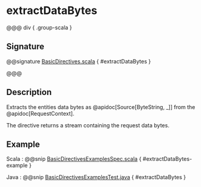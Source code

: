 # extractDataBytes

@@@ div { .group-scala }

## Signature

@@signature [BasicDirectives.scala](/akka-http/src/main/scala/akka/http/scaladsl/server/directives/BasicDirectives.scala) { #extractDataBytes }

@@@

## Description

Extracts the entities data bytes as @apidoc[Source[ByteString, \_]] from the @apidoc[RequestContext].

The directive returns a stream containing the request data bytes.

## Example

Scala
:  @@snip [BasicDirectivesExamplesSpec.scala]($test$/scala/docs/http/scaladsl/server/directives/BasicDirectivesExamplesSpec.scala) { #extractDataBytes-example }

Java
:  @@snip [BasicDirectivesExamplesTest.java]($test$/java/docs/http/javadsl/server/directives/BasicDirectivesExamplesTest.java) { #extractDataBytes }
